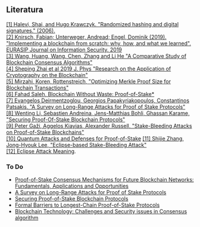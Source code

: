 ## Literatura

[[1] Halevi, Shai, and Hugo Krawczyk. "Randomized hashing and digital signatures." (2006).](https://citeseerx.ist.psu.edu/document?repid=rep1&type=pdf&doi=b46f9e87038b96769f47d819e204e6db1190e00b)<br/>
[[2] Knirsch, Fabian; Unterweger, Andread; Engel, Dominik (2019). "Implementing a blockchain from scratch: why, how, and what we learned". EURASIP Journal on Information Security. 2019](https://jis-eurasipjournals.springeropen.com/articles/10.1186/s13635-019-0085-3)<br/>
[[3] Wang, Huang, Wang, Chen, Zhang and Li He "A Comparative Study of Blockchain Consensus Algorithms"](https://iopscience.iop.org/article/10.1088/1742-6596/1437/1/012007/pdf)<br/>
[[4] Sheping Zhai et al 2019 J. Phys "Research on the Application of Cryptography on the Blockchain"](https://sci-hub.se/https://iopscience.iop.org/article/10.1088/1742-6596/1168/3/032077/meta)<br/>
[[5] Mirzahi, Koren, Rottenstreich, "Optimizing Merkle Proof Size for Blockchain Transactions"](https://sci-hub.se/https://ieeexplore.ieee.org/abstract/document/9352820?fbclid=IwAR1M8aM4yvF5eks_PrMsQnruIq36Bmi5vzgGT_n-IhfdCYmsRGsd77PXIdc)<br/>
[[6] Fahad Saleh, Blockchain Without Waste: Proof-of-Stake\*](https://www.researchgate.net/profile/Fahad-Saleh/publication/325891130_Blockchain_Without_Waste_Proof-of-Stake/links/60998115a6fdccaebd208b08/Blockchain-Without-Waste-Proof-of-Stake.pdf)<br/>
[[7] Evangelos Deirmentzoglou, Georgios Papakyriakopoulos, Constantinos Patsakis, "A Survey on Long-Range Attacks for Proof of Stake Protocols"](https://sci-hub.se/10.1109/access.2019.2901858)<br/>
[[8] Wenting Li, Sebastien Andreina, Jens-Matthias Bohli, Ghassan Karame, "Securing Proof-Of-Stake Blockchain Protocols"](https://www.researchgate.net/publication/319647471_Securing_Proof-of-Stake_Blockchain_Protocols)<br/>
[[9] Peter Gaži, Aggelos Kiayias, Alexander Russell, "Stake-Bleeding Attacks on Proof-of-Stake Blockchains"](https://sci-hub.se/10.1109/cvcbt.2018.00015)<br/>
[[10] Quantum Attacks and Defenses for Proof-of-Stake](https://ieeexplore.ieee.org/abstract/document/9068181)
[[11] Shijie Zhang, Jong-Hyouk Lee, "Eclipse-based Stake-Bleeding Attack"](https://dl.acm.org/doi/abs/10.1145/3327960.3332391)<br/>
[[12] Eclipse Attack Meaning](https://www.ledger.com/academy/glossary/eclipse-attack).<br/>
### To Do

- [Proof-of-Stake Consensus Mechanisms for Future Blockchain Networks: Fundamentals, Applications and Opportunities](https://ieeexplore.ieee.org/abstract/document/8746079)<br/>
- [A Survey on Long-Range Attacks for Proof of Stake Protocols](https://ieeexplore.ieee.org/abstract/document/8653269)<br/>
- [Securing Proof-of-Stake Blockchain Protocols](https://link.springer.com/chapter/10.1007/978-3-319-67816-0_17)<br/>
- [Formal Barriers to Longest-Chain Proof-of-Stake Protocols](https://dl.acm.org/doi/abs/10.1145/3328526.3329567)<br/>
- [Blockchain Technology: Challenges and Security issues in Consensus algorithm](https://ieeexplore.ieee.org/abstract/document/9104132)
